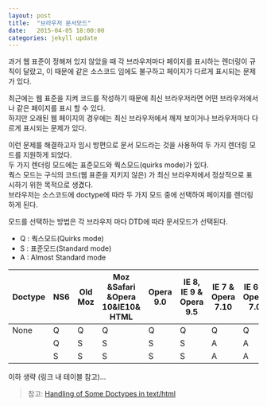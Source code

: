 ```yaml
---
layout: post
title:  "브라우저 문서모드"
date:   2015-04-05 18:00:00
categories: jekyll update
---
```


과거 웹 표준이 정해져 있지 않았을 때 각 브라우저마다 페이지를 표시하는 렌더링이 규칙이 달랐고, 이 때문에 같은 소스코드 임에도 불구하고 페이지가 다르게 표시되는 문제가 있다.  

최근에는 웹 표준을 지켜 코드를 작성하기 때문에 최신 브라우저라면 어떤 브라우저에서나 같은 페이지를 표시 할 수 있다.  
하지만 오래된 웹 페이지의 경우에는 최신 브라우저에서 깨져 보이거나 브라우저마다 다르게 표시되는 문제가 있다. 

이런 문제를 해결하고자 임시 방편으로 문서 모드라는 것을 사용하여 두 가지 렌더링 모드를 지원하게 되었다.  
두 가지 렌더링 모드에는 표준모드와 쿽스모드(quirks mode)가 있다.  
쿽스 모드는 구식의 코드(웹 표준을 지키지 않은) 가 최신 브라우저에서 정상적으로 표시하기 위한 목적으로 생겼다.  
브라우저는 소스코드에 doctype에 따라 두 가지 모드 중에 선택하여 페이지를 렌더링 하게 된다.  

모드를 선택하는 방법은 각 브라우저 마다 DTD에 따라 문서모드가 선택된다. 

- Q : 쿽스모드(Quirks mode)
- S : 표준모드(Standard mode)
- A : Almost Standard mode 


| Doctype         | NS6 | Old Moz | Moz &Safari &Opera 10&IE10& HTML | Opera 9.0 | IE 8, IE 9 & Opera 9.5 | IE 7 & Opera 7.10 | IE 6 & Opera 7.0 | Mac IE 5 | Konq 3.2 |
|-----------------|-----|---------|----------------------------------|-----------|------------------------|-------------------|------------------|----------|----------|
| None            |Q|Q         |Q                                  |Q           |Q                        |Q                   |Q                  |Q          |Q          |Q
| <!DOCTYPE html> |Q     |S         |S                                  |S           |S                        | A                  |  A                | A         |          |
|<!DOCTYPE HTML PUBLIC "-//W3C//DTD HTML 4.01//EN">                 | S    |S         |S                                  | S          |   S                     |   A                |       A           |   Q       |     Q     |






이하 생략 (링크 내 테이블 참고)...

> 참고: [Handling of Some Doctypes in text/html][Handling of Some Doctypes in text/html]

[Handling of Some Doctypes in text/html]:https://hsivonen.fi/doctype/